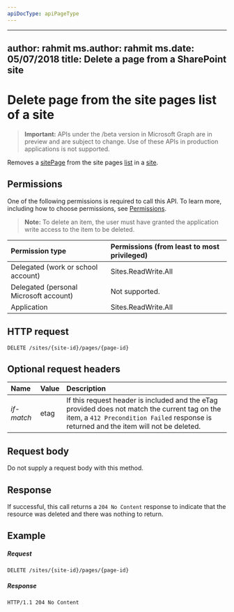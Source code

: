 ```yaml
---
apiDocType: apiPageType
---
```

---
author: rahmit
ms.author: rahmit
ms.date: 05/07/2018
title: Delete a page from a SharePoint site
---
# Delete page from the site pages list of a site

> **Important:** APIs under the /beta version in Microsoft Graph are in preview and are subject to change. Use of these APIs in production applications is not supported.

Removes a [sitePage][] from the site pages [list][] in a [site][].

[sitePage]: ../resources/sitePage.md
[list]: ../resources/list.md
[site]: ../resources/site.md

## Permissions

One of the following permissions is required to call this API. To learn more, including how to choose permissions, see [Permissions](../../../concepts/permissions_reference.md).

>**Note:** To delete an item, the user must have granted the application write access to the item to be deleted.

|Permission type      | Permissions (from least to most privileged)              |
|:--------------------|:---------------------------------------------------------|
|Delegated (work or school account) | Sites.ReadWrite.All    |
|Delegated (personal Microsoft account) | Not supported.    |
|Application | Sites.ReadWrite.All |

## HTTP request

<!-- { "blockType": "ignored" } -->

```http
DELETE /sites/{site-id}/pages/{page-id}
```

## Optional request headers

| Name       | Value | Description
|:-----------|:------|:--------------------------------------------------------
| _if-match_ | etag  | If this request header is included and the eTag provided does not match the current tag on the item, a `412 Precondition Failed` response is returned and the item will not be deleted.

## Request body

Do not supply a request body with this method.
<!-- TODO: should we provide a URL to recover/undelete the file, if one exists? -->

## Response

If successful, this call returns a `204 No Content` response to indicate that the resource was deleted and there was nothing to return.

## Example

<!-- { "blockType": "request", "name": "delete-page", "scopes": "files.readwrite sites.readwrite.all" } -->

##### Request

```http
DELETE /sites/{site-id}/pages/{page-id}
```
##### Response

<!-- { "blockType": "response" } -->

```http
HTTP/1.1 204 No Content
```

<!-- {
  "type": "#page.annotation",
  "description": "Delete a page in the SitePages list in a site.",
  "keywords": "",
  "section": "documentation",
  "tocPath": "Pages/Delete"
} -->
